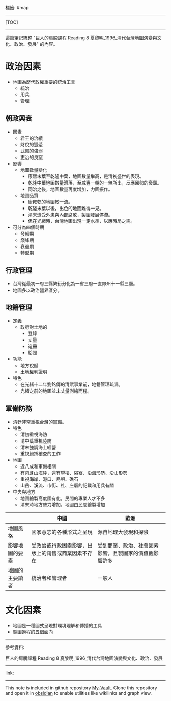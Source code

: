 標籤: #map 

---

[TOC]

---

這篇筆記統整 "巨人的肩膀課程 Reading 8 夏黎明_1996_清代台灣地圖演變與文化、政治、發展" 的內容。

# 政治因素

- 地圖為歷代政權重要的統治工具
	- 統治
	- 用兵
	- 管理

## 朝政興衰

- 因素
	- 君王的治績
	- 財稅的豐蹙
	- 武備的強弱
	- 吏治的良窳
- 影響
	- 地圖數量變化
		- 康熙末葉至乾隆中葉，地圖數量攀高，是清初盛世的表現。
		- 乾隆中葉地圖數量滑落，至咸豐一朝的一無所出，反應國勢的衰頹。
		- 同治之後，地圖數量再度增加，力圖振作。
	- 地圖品質
		- 康雍乾的地圖較一流。
		- 乾隆末葉以後，出色的地圖難得一見。
		- 清末遭受外患與內部腐敗，製圖發展停滯。
		- 但在光緒時，台灣地圖出現一定水準，以應時局之需。
- 可分為四個時期
	- 發軔期
	- 巔峰期
	- 衰退期
	- 轉型期

## 行政管理

- 台灣從最初一府三縣繁衍分化為一省三府一直隸州十一縣三廳。
- 地圖多以政治疆界區分。

## 地籍管理

- 定義
	- 政府對土地的
		- 登錄
		- 丈量
		- 造冊
		- 給照
- 功能
	- 地方稅賦
	- 土地權利證明
- 特色
	- 在光緒十二年劉銘傳的清賦事業前，地籍管理疏漏。
	- 光緒之前的地圖並未丈量測繪而程。

## 軍備防務

- 清廷非常重視台灣的軍備。
- 特色
	- 清初重視海防
	- 清中葉重視陸防
	- 清末強調海上經營
	- 重視緝捕稽查的工作
- 地圖
	- 近八成和軍備相關
	- 有包含山海陸，還有望樓、隘寮、沿海形勢、沿山形勢
	- 重視海岸、港口、島嶼、礁石
	- 山岳、溪流、市街、社、庄厝的記載和用兵有關
- 中央與地方
	- 地圖繪製高度國有化，民間的專業人才不多
	- 清末時地方勢力增加，地圖由民間繪製增加

|                | 中國                                               | 歐洲                                                   |
| -------------- | -------------------------------------------------- | ------------------------------------------------------ |
| 地圖風格       | 國家意志的各種形式之呈現                           | 源自地理大發現和探險                                   |
| 影響地圖的要素 | 受政治或行政因素影響，出版上的銷售或商業因素不存在 | 受到商業、政治、社會因素影響，且製圖家的價值觀影響許多 |
| 地圖的主要讀者 | 統治者和管理者                                     | 一般人                                                 | 

# 文化因素

- 地圖是一種圖式呈現對環境理解和傳播的工具
- 製圖過程的五個面向

---

參考資料:

巨人的肩膀課程 Reading 8 夏黎明_1996_清代台灣地圖演變與文化、政治、發展

---

link:


---

This note is included in github repository [My-Vault](https://github.com/LittleD3092/My-Vault.git). Clone this repository and open it in [obsidian](https://obsidian.md/) to enable utilities like wikilinks and graph view.